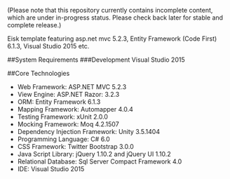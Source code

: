(Please note that this repository currently contains incomplete content, which are under in-progress status. Please check back later for stable and complete release.)

Eisk template featuring asp.net mvc 5.2.3, Entity Framework (Code First) 6.1.3, Visual Studio 2015 etc.

##System Requirements 
###Development
Visual Studio 2015

##Core Technologies

* Web Framework: ASP.NET MVC 5.2.3
* View Engine: ASP.NET Razor: 3.2.3
* ORM: Entity Framework 6.1.3
* Mapping Framework: Automapper 4.0.4
* Testing Framework: xUnit 2.0.0
* Mocking Framework: Moq 4.2.1507
* Dependency Injection Framework: Unity 3.5.1404 
* Programming Language: C# 6.0
* CSS Framework: Twitter Bootstrap 3.0.0
* Java Script Library: jQuery 1.10.2 and jQuery UI 1.10.2
* Relational Database: Sql Server Compact Framework 4.0
* IDE: Visual Studio 2015






